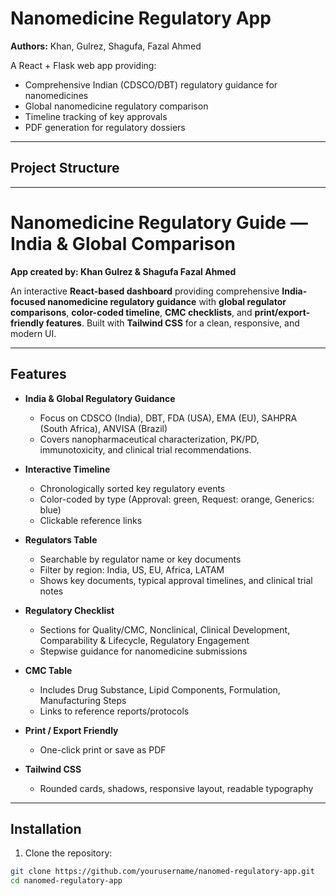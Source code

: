 # Nanomedicine Regulatory App

**Authors:** Khan, Gulrez, Shagufa, Fazal Ahmed

A React + Flask web app providing:

- Comprehensive Indian (CDSCO/DBT) regulatory guidance for nanomedicines
- Global nanomedicine regulatory comparison
- Timeline tracking of key approvals
- PDF generation for regulatory dossiers

---

## Project Structure

---

# Nanomedicine Regulatory Guide — India & Global Comparison

**App created by: Khan Gulrez & Shagufa Fazal Ahmed**

An interactive **React-based dashboard** providing comprehensive **India-focused nanomedicine regulatory guidance** with **global regulator comparisons**, **color-coded timeline**, **CMC checklists**, and **print/export-friendly features**. Built with **Tailwind CSS** for a clean, responsive, and modern UI.

---

## Features

- **India & Global Regulatory Guidance**
  - Focus on CDSCO (India), DBT, FDA (USA), EMA (EU), SAHPRA (South Africa), ANVISA (Brazil)
  - Covers nanopharmaceutical characterization, PK/PD, immunotoxicity, and clinical trial recommendations.

- **Interactive Timeline**
  - Chronologically sorted key regulatory events
  - Color-coded by type (Approval: green, Request: orange, Generics: blue)
  - Clickable reference links

- **Regulators Table**
  - Searchable by regulator name or key documents
  - Filter by region: India, US, EU, Africa, LATAM
  - Shows key documents, typical approval timelines, and clinical trial notes

- **Regulatory Checklist**
  - Sections for Quality/CMC, Nonclinical, Clinical Development, Comparability & Lifecycle, Regulatory Engagement
  - Stepwise guidance for nanomedicine submissions

- **CMC Table**
  - Includes Drug Substance, Lipid Components, Formulation, Manufacturing Steps
  - Links to reference reports/protocols

- **Print / Export Friendly**
  - One-click print or save as PDF

- **Tailwind CSS**
  - Rounded cards, shadows, responsive layout, readable typography

---


## Installation

1. Clone the repository:

```bash
git clone https://github.com/yourusername/nanomed-regulatory-app.git
cd nanomed-regulatory-app
